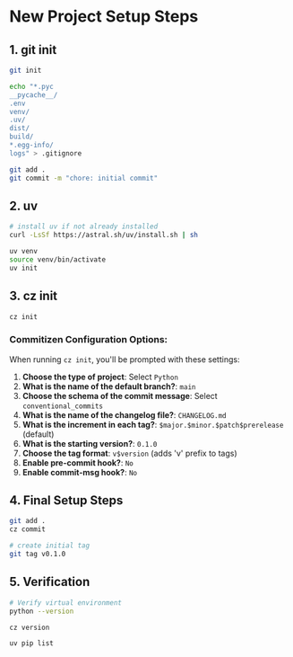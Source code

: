 # New Project Setup Steps

## 1. git init

```bash
git init

echo "*.pyc
__pycache__/
.env
venv/
.uv/
dist/
build/
*.egg-info/
logs" > .gitignore

git add .
git commit -m "chore: initial commit"
```

## 2. uv

```bash
# install uv if not already installed
curl -LsSf https://astral.sh/uv/install.sh | sh

uv venv
source venv/bin/activate
uv init
```

## 3. cz init

```bash
cz init
```

### Commitizen Configuration Options:

When running `cz init`, you'll be prompted with these settings:

1. **Choose the type of project**: Select `Python`
2. **What is the name of the default branch?**: `main`
3. **Choose the schema of the commit message**: Select `conventional_commits`
4. **What is the name of the changelog file?**: `CHANGELOG.md`
5. **What is the increment in each tag?**: `$major.$minor.$patch$prerelease` (default)
6. **What is the starting version?**: `0.1.0`
7. **Choose the tag format**: `v$version` (adds 'v' prefix to tags)
8. **Enable pre-commit hook?**: `No`
9. **Enable commit-msg hook?**: `No`

## 4. Final Setup Steps

```bash
git add .
cz commit

# create initial tag
git tag v0.1.0
```

## 5. Verification

```bash
# Verify virtual environment
python --version

cz version

uv pip list
```
